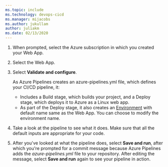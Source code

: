 ```yaml
---
ms.topic: include
ms.technology: devops-cicd
ms.manager: mijacobs
ms.author: jukullam
author: juliakm
ms.date: 02/13/2020
---
```


1.  When prompted, select the Azure subscription in which you created your Web App.
2.  Select the Web App.
3.  Select **Validate and configure**.

    As Azure Pipelines creates an azure-pipelines.yml file, which defines your CI/CD pipeline, it:

    - Includes a Build stage, which builds your project, and a Deploy stage, which deploys it to Azure as a Linux web app.
    - As part of the Deploy stage, it also creates an [Environment](../../process/environments.md) with default name same as the Web App. You can choose to modify the environment name.

4.  Take a look at the pipeline to see what it does. Make sure that all the default inputs are appropriate for your code.
5.  After you've looked at what the pipeline does, select **Save and run**, after which you're prompted for a commit message because Azure Pipelines adds the _azure-pipelines.yml_ file to your repository. After editing the message, select **Save and run** again to see your pipeline in action.

